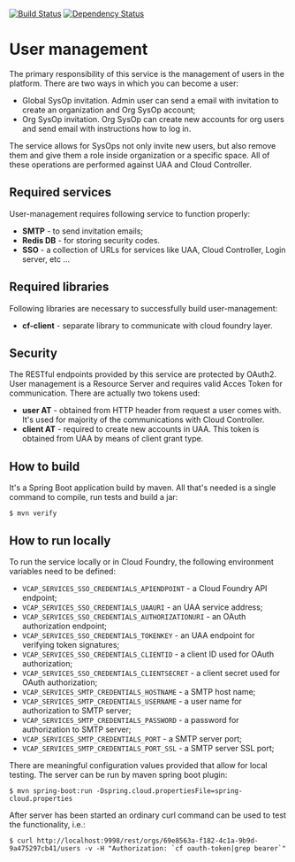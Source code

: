 [![Build Status](https://travis-ci.org/trustedanalytics/user-management.svg?branch=master)](https://travis-ci.org/trustedanalytics/user-management)
[![Dependency Status](https://www.versioneye.com/user/projects/57234e69ba37ce0031fc189b/badge.svg?style=flat)](https://www.versioneye.com/user/projects/57234e69ba37ce0031fc189b)

User management
==========

The primary responsibility of this service is the management of users in the platform. There are two ways in which you can become a user:

* Global SysOp invitation. Admin user can send a email with invitation to create an organization and Org SysOp account;
* Org SysOp invitation. Org SysOp can create new accounts for org users and send email with instructions how to log in.

The service allows for SysOps not only invite new users, but also remove them and give them a role inside organization or a specific space.
All of these operations are performed against UAA and Cloud Controller.

Required services
-----------------
User-management requires following service to function properly:

* **SMTP** - to send invitation emails;
* **Redis DB** - for storing security codes.
* **SSO** - a collection of URLs for services like UAA, Cloud Controller, Login server, etc ...

Required libraries
-----------------
Following libraries are necessary to successfully build user-management:

* **cf-client** - separate library to communicate with cloud foundry layer.

Security
--------
The RESTful endpoints provided by this service are protected by OAuth2. User management is a Resource Server and requires valid Acces Token for communication.
There are actually two tokens used:

* **user AT** - obtained from HTTP header from request a user comes with. It's used for majority of the communications with Cloud Controller.
* **client AT** - required to create new accounts in UAA. This token is obtained from UAA by means of client grant type.

How to build
------------
It's a Spring Boot application build by maven. All that's needed is a single command to compile, run tests and build a jar:

```
$ mvn verify
```

How to run locally
------------------
To run the service locally or in Cloud Foundry, the following environment variables need to be defined:

* `VCAP_SERVICES_SSO_CREDENTIALS_APIENDPOINT` - a Cloud Foundry API endpoint;
* `VCAP_SERVICES_SSO_CREDENTIALS_UAAURI` - an UAA service address;
* `VCAP_SERVICES_SSO_CREDENTIALS_AUTHORIZATIONURI` - an OAuth authorization endpoint;
* `VCAP_SERVICES_SSO_CREDENTIALS_TOKENKEY` - an UAA endpoint for verifying token signatures;
* `VCAP_SERVICES_SSO_CREDENTIALS_CLIENTID` - a client ID used for OAuth authorization;
* `VCAP_SERVICES_SSO_CREDENTIALS_CLIENTSECRET` - a client secret used for OAuth authorization;
* `VCAP_SERVICES_SMTP_CREDENTIALS_HOSTNAME` - a SMTP host name;
* `VCAP_SERVICES_SMTP_CREDENTIALS_USERNAME` - a user name for authorization to SMTP server;
* `VCAP_SERVICES_SMTP_CREDENTIALS_PASSWORD` - a password for authorization to SMTP server;
* `VCAP_SERVICES_SMTP_CREDENTIALS_PORT` - a SMTP server port;
* `VCAP_SERVICES_SMTP_CREDENTIALS_PORT_SSL` - a SMTP server SSL port;

There are meaningful configuration values provided that allow for local testing. The server can be run by maven spring boot plugin:

```
$ mvn spring-boot:run -Dspring.cloud.propertiesFile=spring-cloud.properties
```

After server has been started an ordinary curl command can be used to test the functionality, i.e.:

```
$ curl http://localhost:9998/rest/orgs/69e8563a-f182-4c1a-9b9d-9a475297cb41/users -v -H "Authorization: `cf oauth-token|grep bearer`"
```

